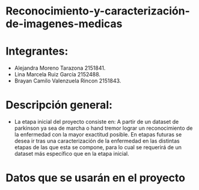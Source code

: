 <div class=text-justify>
  
# Reconocimiento-y-caracterización-de-imagenes-medicas

</div>


# Integrantes:

- Alejandra Moreno Tarazona 2151841.
- Lina Marcela Ruiz García 2152488.
- Brayan Camilo Valenzuela Rincon 2151843.

# Descripción general:

- La etapa inicial del proyecto consiste en: A partir de un dataset de parkinson ya sea de marcha o hand tremor lograr un reconocimiento de la enfermedad con la mayor exactitud posible. En etapas futuras se desea ir tras una caracterización de la enfermedad en las distintas etapas de las que esta se compone, para lo cual se requerirá de un dataset más específico que en la etapa inicial.

# Datos que se usarán en el proyecto
